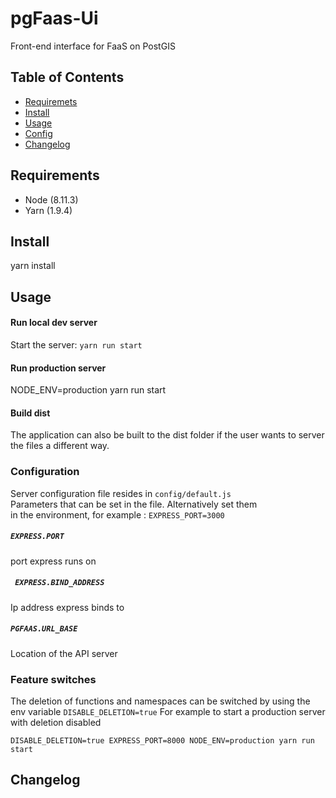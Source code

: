# pgFaas-Ui

Front-end interface for FaaS on PostGIS

## Table of Contents

* [Requiremets](#install)
* [Install](#install)
* [Usage](#usage)
* [Config](#config)
* [Changelog](#changelog)

## Requirements

* Node (8.11.3)
* Yarn (1.9.4)

## Install

yarn install <br>

## Usage

#### Run local dev server

Start the server:    ```` yarn run start ````

#### Run production server

NODE_ENV=production yarn run start

#### Build dist

The application can also be built to the dist folder if the user
wants to server the files a different way.

### Configuration

Server configuration file resides in ````config/default.js```` <br>
Parameters that can be set in the file. Alternatively set them <br>
in the environment, for example :  `EXPRESS_PORT=3000`

##### ```` EXPRESS.PORT ````<br>

port express runs on

##### ```` EXPRESS.BIND_ADDRESS````

Ip address express binds to

##### ```` PGFAAS.URL_BASE ````

Location of the API server

### Feature switches

The deletion of functions and namespaces can be switched by using the
env variable `DISABLE_DELETION=true` For example to start a production
server with deletion disabled

` DISABLE_DELETION=true EXPRESS_PORT=8000 NODE_ENV=production yarn run start `

## Changelog

